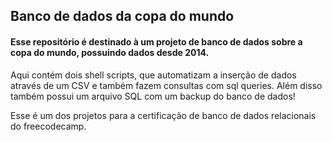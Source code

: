 ## Banco de dados da copa do mundo

#### Esse repositório é destinado à um projeto de banco de dados sobre a copa do mundo, possuindo dados desde 2014.

Aqui contém dois shell scripts, que automatizam a inserção de dados através de um CSV e também fazem consultas com sql queries.
Além disso também possui um arquivo SQL com um backup do banco de dados!

Esse é um dos projetos para a certificação de banco de dados relacionais do freecodecamp.